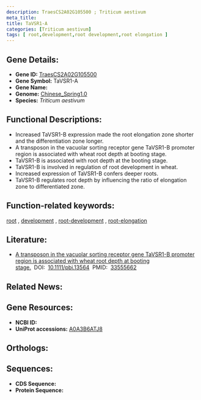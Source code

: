 ```yaml
---
description: TraesCS2A02G105500 ; Triticum aestivum
meta_title:
title: TaVSR1-A
categories: [Triticum aestivum]
tags: [ root,development,root development,root elongation ]
---
```


## Gene Details:
- **Gene ID:**	[TraesCS2A02G105500](https://ensembl.gramene.org/Triticum_aestivum/Gene/Summary?g=TraesCS2A02G105500)
- **Gene Symbol:** TaVSR1-A
- **Gene Name:** 
- **Genome:** [Chinese_Spring1.0](https://ensembl.gramene.org/Triticum_aestivum/Info/Index)
- **Species:** *Triticum aestivum*

## Functional Descriptions:
   - Increased TaVSR1-B expression made the root elongation zone shorter and the differentiation zone longer.
   - A transposon in the vacuolar sorting receptor gene TaVSR1-B promoter region is associated with wheat root depth at booting stage.
   - TaVSR1-B is associated with root depth at the booting stage.
   - TaVSR1-B is involved in regulation of root development in wheat.
   - Increased expression of TaVSR1-B confers deeper roots.
   - TaVSR1-B regulates root depth by influencing the ratio of elongation zone to differentiated zone.

## Function-related keywords:
[root](/tags/root/)&nbsp;,&nbsp;[development](/tags/development/)&nbsp;,&nbsp;[root-development](/tags/root-development/)&nbsp;,&nbsp;[root-elongation](/tags/root-elongation/)

## Literature:
   - [A transposon in the vacuolar sorting receptor gene TaVSR1-B promoter region is associated with wheat root depth at booting stage.]( https://onlinelibrary.wiley.com/doi/10.1111/pbi.13564)&nbsp;&nbsp;DOI:&nbsp;&nbsp;[10.1111/pbi.13564](https://onlinelibrary.wiley.com/doi/10.1111/pbi.13564)&nbsp;&nbsp;PMID:&nbsp;&nbsp;[33555662](https://pubmed.ncbi.nlm.nih.gov/33555662/)

## Related News:

## Gene Resources:
- **NCBI ID:**  [](https://www.ncbi.nlm.nih.gov/gene/?term=)
- **UniProt accessions:** [A0A3B6ATJ8](https://www.uniprot.org/uniprotkb/A0A3B6ATJ8/entry)

## Orthologs:

## Sequences:
- **CDS Sequence:**
- **Protein Sequence:**
